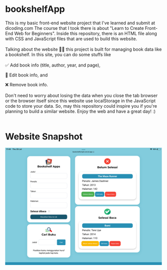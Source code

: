 # bookshelfApp


This is my basic front-end website project that I've learned and submit at dicoding.com
The course that I took there is about "Learn to Create Front-End Web for Beginners". 
Inside this repository, there is an HTML file along with CSS and JavaScript files that are used to build this website.
<br>
<br>
Talking about the website 💁‍♂️ 
this project is built for managing book data like a bookshelf. In this site, you can do some stuffs like
<br>
<br>
✅ Add book info (title, author, year, and page),

📝 Edit book info, and

❌ Remove book info.
<br>
<br>
Don't need to worry about losing the data when you close the tab browser or the browser itself since this website use localStorage in the JavaScript code to store your data. 
So, may this repository could inspire you if you're planning to build a similar website. 
Enjoy the web and have a great day! :)
<br>
<br>
# Website Snapshot

![snapshot bookshelfApp](/assets/snapshot.PNG)
